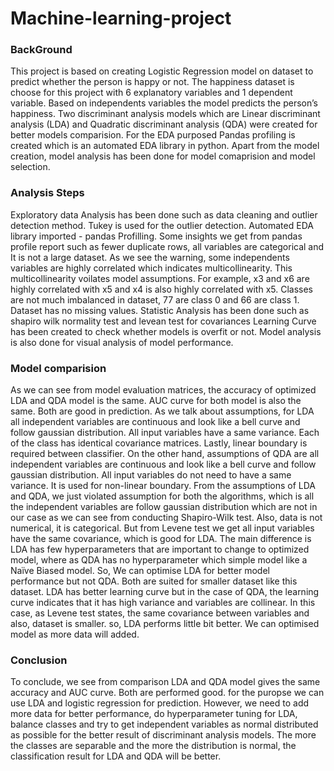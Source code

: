 # Machine-learning-project

### BackGround

This project is based on creating Logistic Regression model on dataset to predict whether the person is happy or not. The  happiness dataset is choose for this project with 6 explanatory variables and 1 dependent variable. Based on independents variables the model predicts the person’s happiness. 
Two discriminant analysis models which are Linear discriminant analysis (LDA) and Quadratic discriminant analysis (QDA) were created for better models comparision.
For the EDA purposed Pandas profiling is created which is an automated EDA library in python.
Apart from the model creation, model analysis has been done for model comaprision and model selection.
 
 
### Analysis Steps

Exploratory data Analysis has been done such as data cleaning and outlier detection method. Tukey is used for the outlier detection.
Automated EDA library imported  - pandas Profilling.
Some insights we get from pandas profile report such as fewer duplicate rows, all variables are categorical and It is not a large dataset.
As we see the warning, some independents variables are highly correlated which indicates multicollinearity. This multicollinearity voilates model assumptions. For example, x3 and x6 are highly correlated with x5 and x4 is also highly correlated with x5. Classes are not much imbalanced in dataset, 77 are class 0 and 66 are class 1.
Dataset has no missing values. 
Statistic Analysis has been done such as shapiro wilk normality test and levean test for covariances
Learning Curve has been created to check whether models is overfit or not.
Model analysis is also done for visual analysis of model performance. 


 ### Model comparision
 
As we can see from model evaluation matrices, the accuracy of optimized LDA and QDA model is the same. AUC curve for both model is also the same. Both are good in prediction. As we talk about assumptions, for LDA all independent variables are continuous and look like a bell curve and follow gaussian distribution. All input variables have a same variance. Each of the class has identical covariance matrices. Lastly, linear boundary is required between classifier.
On the other hand, assumptions of  QDA are all independent variables are continuous and look like a bell curve and follow gaussian distribution. All input variables do not need to have a same variance. It is used for non-linear boundary. From the assumptions of LDA and QDA, we just violated assumption for both the algorithms, which is all the independent variables are follow gaussian distribution which are not in our case as we can see from conducting Shapiro-Wilk test. Also, data is not numerical, it is categorical. But from Levene test we get all input variables have the same covariance, which is good for LDA.
The main difference is LDA has few hyperparameters that are important to change to optimized model, where as QDA has no hyperparameter which simple model like a Naïve Biased model. So, We can optimise LDA for better model performance but not QDA. Both are suited for smaller dataset like this dataset.
LDA has better learning curve but in the case of QDA, the learning curve indicates that it has high variance and variables are collinear.
In this case, as Levene test states, the same covariance between variables and also, dataset is smaller. so, LDA performs little bit better.  We can optimised model as more data will added.

### Conclusion

To conclude, we see from comparison LDA and QDA model gives the same accuracy and AUC curve. Both are performed good.
for the puropse we can use LDA and logistic regression for prediction.
However, we need to add more data for better performance, do hyperparameter tuning for LDA, balance classes and try to get independent variables as normal distributed as possible for the better result of discriminant analysis models.
The more the classes are separable and the more the distribution is normal, the classification result for LDA and QDA will be better.









